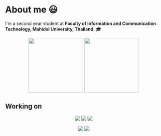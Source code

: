 # About me 😃

I'm a second year student at **Faculty of Information and Communication Technology, Mahidol University, Thailand.** 🎓  


<div align="center">
  <img height="175em" src="https://github-readme-stats.vercel.app/api?username=namtanvz&show_icons=false&theme=default&hide_border=true&hide_title=true&custom_title=My-GithubStats") />
  <img height="175em" src="https://github-readme-stats.vercel.app/api/top-langs/?username=namtanvz&langs_count=4&theme=default&hide_border=true&hide_title=true&layout=default&custom_title=My-Coding-Stats)"/>
</div>  


## Working on 
<p align="center">
  <img src="https://img.shields.io/badge/-C-3949AB?style=for-the-badge&logo=C%2B%2B&logoColor=white" />
  <img src="https://img.shields.io/badge/-Python-4B8BBE?style=for-the-badge&logo=Python&logoColor=white" />
  <img src="https://img.shields.io/badge/-JAVA-f89820?style=for-the-badge&logo=JAVA&logoColor=white" />
  <!--- <img src="https://img.shields.io/badge/HTML5-E34F26?style=for-the-badge&logo=html5&logoColor=white" />  
  <img src="https://img.shields.io/badge/CSS3-1572B6?style=for-the-badge&logo=css3&logoColor=white" />
  <img src="https://img.shields.io/badge/JavaScript-F7DF1E?style=for-the-badge&logo=javascript&logoColor=black" />
  <img src="https://img.shields.io/badge/Bootstrap-563D7C?style=for-the-badge&logo=bootstrap&logoColor=white" />
  <img src="https://img.shields.io/badge/Sass-CC6699?style=for-the-badge&logo=sass&logoColor=white" />
  <img src="https://img.shields.io/badge/-GIT-F4511E?style=for-the-badge&logo=git&logoColor=white" /> ---> 
</p>
  

 <p align="center">
  <a href="https://www.linkedin.com/in/nubthong-worathong/"><img src="https://img.shields.io/badge/linkedin-%230077B5.svg?&style=for-the-badge&logo=linkedin&logoColor=white" /></a>
  <a href="https://twitter.com/namtanvz/"><img src="https://img.shields.io/badge/twitter-1ca0f1?style=for-the-badge&labelColor=1ca0f1&logo=twitter&logoColor=white" /> </a>
</p>
